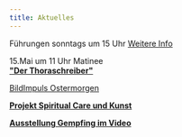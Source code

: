 ```yaml
---
title: Aktuelles
---
```

Führungen sonntags um 15 Uhr 
[Weitere Info](/fuehrungen/)
   
 
15.Mai um 11 Uhr Matinee   
[**"Der Thoraschreiber"**](/veranstaltungen/2022/thoraschreiber/)
   

  

[BildImpuls Ostermorgen](https://www.bildimpuls.de/bildimpulsart/ostermorgen/)  


[**Projekt Spiritual Care und Kunst**](/spiritualcare/)

[**Ausstellung Gempfing im Video**](https://www.katholisch1.tv/Videos/Schickling-Ausstellung_im_Gempfinger_Pfarrhof_Donnerstag_31._Maerz_2022_12_25_00/)
